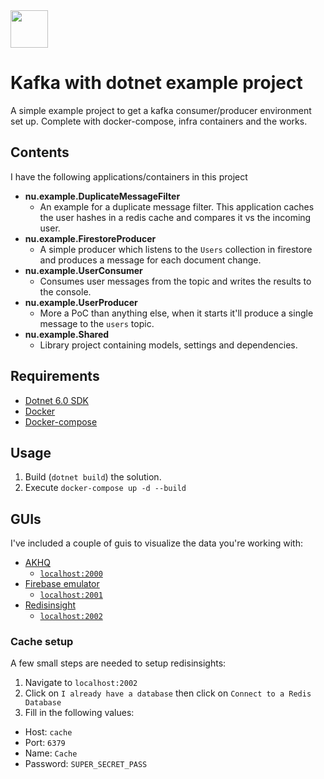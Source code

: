 <img height="60" width="60" src="https://www.explore-group.com/storage/images-processed/w-1500_h-auto_m-fit_s-any__600_470085481.jpeg">

# Kafka with dotnet example project

A simple example project to get a kafka consumer/producer environment set up. Complete with docker-compose, infra containers and the works.

## Contents

I have the following applications/containers in this project

- **nu.example.DuplicateMessageFilter**
  - An example for a duplicate message filter. This application caches the user hashes in a redis cache and compares it vs the incoming user.
- **nu.example.FirestoreProducer**
  - A simple producer which listens to the `Users` collection in firestore and produces a message for each document change.
- **nu.example.UserConsumer**
  - Consumes user messages from the topic and writes the results to the console.
- **nu.example.UserProducer**
  - More a PoC than anything else, when it starts it'll produce a single message to the `users` topic.
- **nu.example.Shared**
  - Library project containing models, settings and dependencies.

## Requirements

- [Dotnet 6.0 SDK](https://dotnet.microsoft.com/en-us/download/dotnet/6.0)
- [Docker](https://www.docker.com/)
- [Docker-compose](https://docs.docker.com/compose/install/)

## Usage

1. Build (`dotnet build`) the solution.
2. Execute `docker-compose up -d --build`

## GUIs

I've included a couple of guis to visualize the data you're working with:

- [AKHQ](https://github.com/tchiotludo/akhq)
  - [`localhost:2000`](http://localhost:2000)
- [Firebase emulator](https://firebase.google.com/docs/emulator-suite)
  - [`localhost:2001`](http://localhost:2001)
- [Redisinsight](https://redis.io/docs/stack/insight/)
  - [`localhost:2002`](http://localhost:2002)

### Cache setup

A few small steps are needed to setup redisinsights:

1. Navigate to `localhost:2002`
2. Click on `I already have a database` then click on `Connect to a Redis Database`
3. Fill in the following values:

- Host: `cache`
- Port: `6379`
- Name: `Cache`
- Password: `SUPER_SECRET_PASS`
